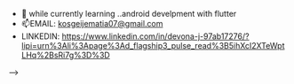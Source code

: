 
- 🌱 while currently learning ..android develpment with flutter
- 📫EMAIL: kosgeijematia07@gmail.com
-    LINKEDIN: https://www.linkedin.com/in/devona-j-97ab17276/?lipi=urn%3Ali%3Apage%3Ad_flagship3_pulse_read%3B5ihXcI2XTeWptLHq%2BsRi7g%3D%3D



-->
